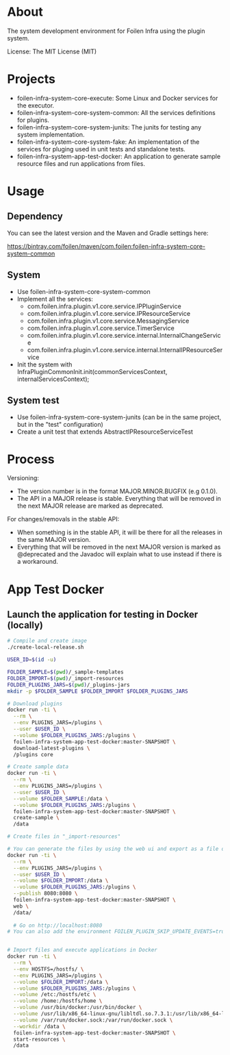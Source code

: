 # About

The system development environment for Foilen Infra using the plugin system.

License: The MIT License (MIT)


# Projects

- foilen-infra-system-core-execute: Some Linux and Docker services for the executor.
- foilen-infra-system-core-system-common: All the services definitions for plugins.
- foilen-infra-system-core-system-junits: The junits for testing any system implementation.
- foilen-infra-system-core-system-fake: An implementation of the services for pluging used in unit tests and standalone tests.
- foilen-infra-system-app-test-docker: An application to generate sample resource files and run applications from files.

# Usage

## Dependency

You can see the latest version and the Maven and Gradle settings here:

https://bintray.com/foilen/maven/com.foilen:foilen-infra-system-core-system-common

## System

- Use foilen-infra-system-core-system-common
- Implement all the services:
    - com.foilen.infra.plugin.v1.core.service.IPPluginService
    - com.foilen.infra.plugin.v1.core.service.IPResourceService
    - com.foilen.infra.plugin.v1.core.service.MessagingService
    - com.foilen.infra.plugin.v1.core.service.TimerService
    - com.foilen.infra.plugin.v1.core.service.internal.InternalChangeService
    - com.foilen.infra.plugin.v1.core.service.internal.InternalIPResourceService
- Init the system with InfraPluginCommonInit.init(commonServicesContext, internalServicesContext);

## System test

- Use foilen-infra-system-core-system-junits (can be in the same project, but in the "test" configuration)
- Create a unit test that extends AbstractIPResourceServiceTest

# Process

Versioning:
- The version number is in the format MAJOR.MINOR.BUGFIX (e.g 0.1.0).
- The API in a MAJOR release is stable. Everything that will be removed in the next MAJOR release are marked as deprecated.

For changes/removals in the stable API:
- When something is in the stable API, it will be there for all the releases in the same MAJOR version.
- Everything that will be removed in the next MAJOR version is marked as @deprecated and the Javadoc will explain what to use instead if there is a workaround.

# App Test Docker

## Launch the application for testing in Docker (locally)


```bash
# Compile and create image
./create-local-release.sh

USER_ID=$(id -u)

FOLDER_SAMPLE=$(pwd)/_sample-templates
FOLDER_IMPORT=$(pwd)/_import-resources
FOLDER_PLUGINS_JARS=$(pwd)/_plugins-jars
mkdir -p $FOLDER_SAMPLE $FOLDER_IMPORT $FOLDER_PLUGINS_JARS

# Download plugins
docker run -ti \
  --rm \
  --env PLUGINS_JARS=/plugins \
  --user $USER_ID \
  --volume $FOLDER_PLUGINS_JARS:/plugins \
  foilen-infra-system-app-test-docker:master-SNAPSHOT \
  download-latest-plugins \
  /plugins core

# Create sample data
docker run -ti \
  --rm \
  --env PLUGINS_JARS=/plugins \
  --user $USER_ID \
  --volume $FOLDER_SAMPLE:/data \
  --volume $FOLDER_PLUGINS_JARS:/plugins \
  foilen-infra-system-app-test-docker:master-SNAPSHOT \
  create-sample \
  /data

# Create files in "_import-resources"

# You can generate the files by using the web ui and export as a file or directory
docker run -ti \
  --rm \
  --env PLUGINS_JARS=/plugins \
  --user $USER_ID \
  --volume $FOLDER_IMPORT:/data \
  --volume $FOLDER_PLUGINS_JARS:/plugins \
  --publish 8080:8080 \
  foilen-infra-system-app-test-docker:master-SNAPSHOT \
  web \
  /data/
  
  # Go on http://localhost:8080
# You can also add the environment FOILEN_PLUGIN_SKIP_UPDATE_EVENTS=true if you do not want to let the update handlers run. That is useful if you want to create the basic resources and export them to test the update handlers.


# Import files and execute applications in Docker
docker run -ti \
  --rm \
  --env HOSTFS=/hostfs/ \
  --env PLUGINS_JARS=/plugins \
  --volume $FOLDER_IMPORT:/data \
  --volume $FOLDER_PLUGINS_JARS:/plugins \
  --volume /etc:/hostfs/etc \
  --volume /home:/hostfs/home \
  --volume /usr/bin/docker:/usr/bin/docker \
  --volume /usr/lib/x86_64-linux-gnu/libltdl.so.7.3.1:/usr/lib/x86_64-linux-gnu/libltdl.so.7 \
  --volume /var/run/docker.sock:/var/run/docker.sock \
  --workdir /data \
  foilen-infra-system-app-test-docker:master-SNAPSHOT \
  start-resources \
  /data

```
